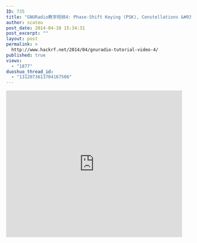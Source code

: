 ```yaml
---
ID: 735
title: "GNURadio教学视频4: Phase-Shift Keying (PSK), Constellations &#038; Auto-correlation'"
author: scateu
post_date: 2014-04-18 15:34:31
post_excerpt: ""
layout: post
permalink: >
  http://www.hackrf.net/2014/04/gnuradio-tutorial-video-4/
published: true
views:
  - "1877"
duoshuo_thread_id:
  - "1312073613704167506"
---
```

<iframe src="http://www.tudou.com/programs/view/html5embed.action?type=0&code=kaS9YGQfa9I&lcode=&resourceId=365568264_06_05_99" allowtransparency="true" scrolling="no" border="0" frameborder="0" style="width:480px;height:400px;"></iframe>
